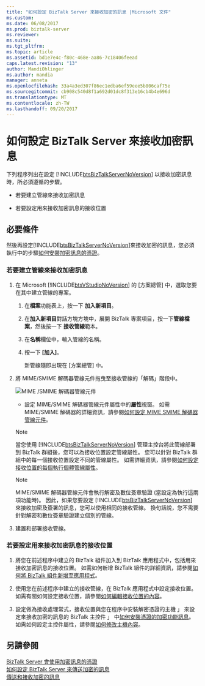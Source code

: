 ```yaml
---
title: "如何設定 BizTalk Server 來接收加密的訊息 |Microsoft 文件"
ms.custom: 
ms.date: 06/08/2017
ms.prod: biztalk-server
ms.reviewer: 
ms.suite: 
ms.tgt_pltfrm: 
ms.topic: article
ms.assetid: bd1e7e4c-f80c-468e-aa86-7c18406feead
caps.latest.revision: "13"
author: MandiOhlinger
ms.author: mandia
manager: anneta
ms.openlocfilehash: 33a4a3ed307f86ec1edba6ef59eee5b806caf75e
ms.sourcegitcommit: cb908c540d8f1a692d01dc8f313e16cb4b4e696d
ms.translationtype: MT
ms.contentlocale: zh-TW
ms.lasthandoff: 09/20/2017
---
```

# <a name="how-to-configure-biztalk-server-for-receiving-encrypted-messages"></a>如何設定 BizTalk Server 來接收加密訊息
下列程序列出在設定 [!INCLUDE[btsBizTalkServerNoVersion](../includes/btsbiztalkservernoversion-md.md)] 以接收加密訊息時，所必須遵循的步驟。  
  
-   若要建立管線來接收加密訊息  
  
-   若要設定用來接收加密訊息的接收位置  
  
## <a name="prerequisites"></a>必要條件  
 然後再設定[!INCLUDE[btsBizTalkServerNoVersion](../includes/btsbiztalkservernoversion-md.md)]來接收加密的訊息，您必須執行中的步驟[如何安裝加密訊息的憑證](../core/how-to-install-the-certificates-for-encrypted-messages.md)。  
  
### <a name="to-create-a-pipeline-to-receive-encrypted-messages"></a>若要建立管線來接收加密訊息  
  
1.  在 Microsoft [!INCLUDE[btsVStudioNoVersion](../includes/btsvstudionoversion-md.md)] 的 [方案總管] 中，選取您要在其中建立管線的專案。  
  
    1.  在**檔案**功能表上，按一下 **加入新項目**。  
  
    2.  在**加入新項目**對話方塊方塊中，展開 BizTalk 專案項目，按一下**管線檔案**，然後按一下 **接收管線**範本。  
  
    3.  在**名稱**欄位中，輸入管線的名稱。  
  
    4.  按一下 **[加入]**。  
  
         新管線隨即出現在 [方案總管] 中。  
  
2.  將 MIME/SMIME 解碼器管線元件拖曳至接收管線的「解碼」階段中。  
  
     ![MIME &#47;SMIME 解碼器管線元件](../core/media/bts-dev-mimesmimedecoder.gif "BTS_DEV_MIMESMIMEDecoder")  
  
    -   設定 MIME/SMIME 解碼器管線元件屬性中的**屬性**視窗。 如需 MIME/SMIME 解碼器的詳細資訊，請參閱[如何設定 MIME SMIME 解碼器管線元件](../core/how-to-configure-the-mime-smime-decoder-pipeline-component.md)。  
  
    > [!NOTE]
    >  當您使用 [!INCLUDE[btsBizTalkServerNoVersion](../includes/btsbiztalkservernoversion-md.md)] 管理主控台將此管線部署到 BizTalk 群組後，您可以為接收位置設定管線屬性。 您可以針對 BizTalk 群組中的每一個接收位置設定不同的管線屬性。 如需詳細資訊，請參閱[如何設定接收位置的每個執行個體管線屬性](../core/how-to-configure-per-instance-pipeline-properties-for-a-receive-location.md)。  
  
    > [!NOTE]
    >  MIME/SMIME 解碼器管線元件會執行解密及數位簽章驗證 (當設定為執行這兩項功能時)。 因此，如果您要設定 [!INCLUDE[btsBizTalkServerNoVersion](../includes/btsbiztalkservernoversion-md.md)] 來接收加密及簽署的訊息，您可以使用相同的接收管線。 換句話說，您不需要針對解密和數位簽章驗證建立個別的管線。  
  
3.  建置和部署接收管線。  
  
### <a name="to-configure-the-receive-location-for-receiving-encrypted-messages"></a>若要設定用來接收加密訊息的接收位置  
  
1.  將您在前述程序中建立的 BizTalk 組件加入到 BizTalk 應用程式中，包括用來接收加密訊息的接收位置。 如需如何新增 BizTalk 組件的詳細資訊，請參閱[如何將 BizTalk 組件新增至應用程式](../core/how-to-add-a-biztalk-assembly-to-an-application.md)。  
  
2.  使用您在前述程序中建立的接收管線，在 BizTalk 應用程式中設定接收位置。 如需有關如何設定接收位置，請參閱[如何編輯接收位置的內容](../core/how-to-edit-the-properties-of-a-receive-location.md)。  
  
3.  設定做為接收處理常式，接收位置與您在程序中安裝解密憑證的主機 」 來設定來接收加密的訊息的 BizTalk 主控件 」 中[如何安裝憑證的加密功能訊息](../core/how-to-install-the-certificates-for-encrypted-messages.md)。 如需如何設定主控件屬性，請參閱[如何修改主機內容](../core/how-to-modify-host-properties.md)。  
  
## <a name="see-also"></a>另請參閱  
 [BizTalk Server 會使用加密訊息的憑證](../core/certificates-that-biztalk-server-uses-for-encrypted-messages.md)   
 [如何設定 BizTalk Server 來傳送加密的訊息](../core/how-to-configure-biztalk-server-for-sending-encrypted-messages.md)   
 [傳送和接收加密的訊息](../core/sending-and-receiving-encrypted-messages.md)